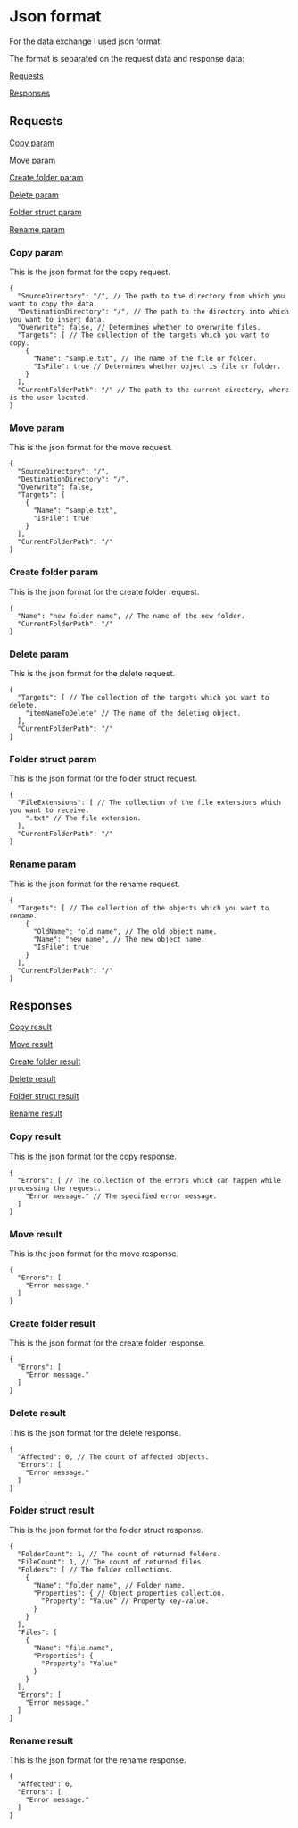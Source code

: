# Json format

For the data exchange I used json format.

The format is separated on the request data and response data:

[Requests](#requests)

[Responses](#responses)

## Requests

[Copy param](#copy-param)
  
[Move param](#move-param)

[Create folder param](#create-folder-param)

[Delete param](#delete-param)

[Folder struct param](#folder-struct-param)

[Rename param](#rename-param)
  
### Copy param

This is the json format for the copy request.

```
{
  "SourceDirectory": "/", // The path to the directory from which you want to copy the data.
  "DestinationDirectory": "/", // The path to the directory into which you want to insert data.
  "Overwrite": false, // Determines whether to overwrite files.
  "Targets": [ // The collection of the targets which you want to copy.
    {
      "Name": "sample.txt", // The name of the file or folder.
      "IsFile": true // Determines whether object is file or folder.
    }
  ],
  "CurrentFolderPath": "/" // The path to the current directory, where is the user located.
}
```

### Move param

This is the json format for the move request.

```
{
  "SourceDirectory": "/", 
  "DestinationDirectory": "/",
  "Overwrite": false, 
  "Targets": [ 
    {
      "Name": "sample.txt",
      "IsFile": true 
    }
  ],
  "CurrentFolderPath": "/"
}
```

### Create folder param

This is the json format for the create folder request.

```
{
  "Name": "new folder name", // The name of the new folder.
  "CurrentFolderPath": "/"
}
```

### Delete param

This is the json format for the delete request.

```
{
  "Targets": [ // The collection of the targets which you want to delete.
    "itemNameToDelete" // The name of the deleting object.
  ],
  "CurrentFolderPath": "/"
}
```

### Folder struct param

This is the json format for the folder struct request.

```
{
  "FileExtensions": [ // The collection of the file extensions which you want to receive.
    ".txt" // The file extension.
  ],
  "CurrentFolderPath": "/"
}
```

### Rename param

This is the json format for the rename request.

```
{
  "Targets": [ // The collection of the objects which you want to rename.
    {
      "OldName": "old name", // The old object name.
      "Name": "new name", // The new object name.
      "IsFile": true
    }
  ],
  "CurrentFolderPath": "/"
}
```
  
  
## Responses

[Copy result](#copy-result)
  
[Move result](#move-result)

[Create folder result](#create-folder-result)

[Delete result](#delete-result)

[Folder struct result](#folder-struct-result)

[Rename result](#rename-result)

### Copy result

This is the json format for the copy response.

```
{
  "Errors": [ // The collection of the errors which can happen while processing the request.
    "Error message." // The specified error message.
  ]
}
```

### Move result

This is the json format for the move response.

```
{
  "Errors": [
    "Error message." 
  ]
}
```

### Create folder result

This is the json format for the create folder response.

```
{
  "Errors": [ 
    "Error message."
  ]
}
```

### Delete result

This is the json format for the delete response.

```
{
  "Affected": 0, // The count of affected objects.
  "Errors": [
    "Error message."
  ]
}
```

### Folder struct result

This is the json format for the folder struct response.

```
{
  "FolderCount": 1, // The count of returned folders.
  "FileCount": 1, // The count of returned files.
  "Folders": [ // The folder collections.
    {
      "Name": "folder name", // Folder name.
      "Properties": { // Object properties collection.
        "Property": "Value" // Property key-value.
      }
    }
  ],
  "Files": [
    {
      "Name": "file.name",
      "Properties": {
        "Property": "Value"
      }
    }
  ],
  "Errors": [
    "Error message."
  ]
}
```

### Rename result

This is the json format for the rename response.

```
{
  "Affected": 0,
  "Errors": [
    "Error message."
  ]
}
```
